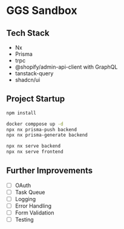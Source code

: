 # GGS Sandbox

## Tech Stack

- Nx
- Prisma
- trpc
- @shopify/admin-api-client with GraphQL
- tanstack-query
- shadcn/ui

## Project Startup

```bash
npm install

docker comppose up -d
npx nx prisma-push backend
npx nx prisma-generate backend

npx nx serve backend
npx nx serve frontend
```

## Further Improvements

- [ ] OAuth
- [ ] Task Queue
- [ ] Logging
- [ ] Error Handling
- [ ] Form Validation
- [ ] Testing
